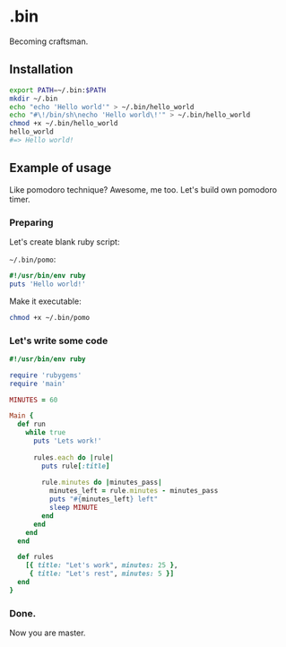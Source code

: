 # .bin

Becoming craftsman.

## Installation

``` sh
export PATH=~/.bin:$PATH
mkdir ~/.bin
echo "echo 'Hello world'" > ~/.bin/hello_world
echo "#\!/bin/sh\necho 'Hello world\!'" > ~/.bin/hello_world
chmod +x ~/.bin/hello_world
hello_world
#=> Hello world!
```

## Example of usage

Like pomodoro technique? Awesome, me too. Let's build own pomodoro timer.

### Preparing

Let's create blank ruby script:

`~/.bin/pomo`:
``` ruby
#!/usr/bin/env ruby
puts 'Hello world!'
```

Make it executable:

``` sh
chmod +x ~/.bin/pomo
```

### Let's write some code

``` ruby
#!/usr/bin/env ruby

require 'rubygems'
require 'main'

MINUTES = 60

Main {
  def run
    while true
      puts 'Lets work!'
      
      rules.each do |rule|
        puts rule[:title]
        
        rule.minutes do |minutes_pass|
          minutes_left = rule.minutes - minutes_pass
          puts "#{minutes_left} left"
          sleep MINUTE
        end
      end
    end
  end

  def rules
    [{ title: "Let's work", minutes: 25 },
     { title: "Let's rest", minutes: 5 }]
  end
}
```

### Done.

Now you are master.
